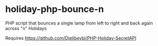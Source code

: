 holiday-php-bounce-n
====================

PHP script that bounces a single lamp from left to right and back again across "n" Holidays

Requires https://github.com/Djelibeybi/PHP-Holiday-SecretAPI